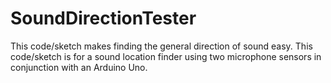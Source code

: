 # SoundDirectionTester
This code/sketch makes finding the general direction of sound easy. This code/sketch is for a sound location finder using two microphone sensors  in conjunction with an Arduino Uno.
